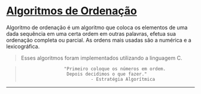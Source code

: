# [Algoritmos de Ordenação]

Algoritmo de ordenação é um algoritmo que coloca os elementos de uma dada sequência em uma certa ordem em outras palavras, efetua sua ordenação completa ou parcial. As ordens mais usadas são a numérica e a lexicográfica.

> Esses algoritmos foram implementados utilizando a linguagem C.


  >                     "Primeiro coloque os números em ordem.
  >                      Depois decidimos o que fazer." 
  >                               - Estratégia Algorítmica
  
 
---
[Algoritmos de Ordenação]: https://pt.wikipedia.org/wiki/Algoritmo_de_ordena%C3%A7%C3%A3o
